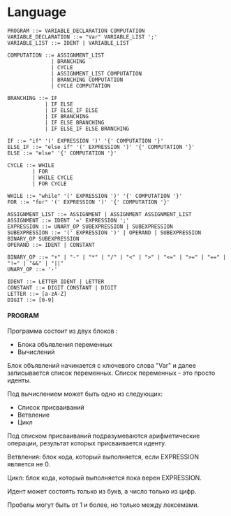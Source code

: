 # Language

```
PROGRAM ::= VARIABLE_DECLARATION COMPUTATION
VARIABLE_DECLARATION ::= "Var" VARIABLE_LIST ';'
VARIABLE_LIST ::= IDENT | VARIABLE_LIST

COMPUTATION ::= ASSIGNMENT_LIST 
              | BRANCHING 
              | CYCLE
              | ASSIGNMENT_LIST COMPUTATION
              | BRANCHING COMPUTATION
              | CYCLE COMPUTATION

BRANCHING ::= IF 
            | IF ELSE 
            | IF ELSE_IF ELSE
            | IF BRANCHING
            | IF ELSE BRANCHING
            | IF ELSE_IF ELSE BRANCHING

IF ::= "if" '(' EXPRESSION ')' '{' COMPUTATION '}' 
ELSE_IF ::= "else if" '(' EXPRESSION ')' '{' COMPUTATION '}'
ELSE ::= "else" '{' COMPUTATION '}'

CYCLE ::= WHILE 
        | FOR
        | WHILE CYCLE
        | FOR CYCLE

WHILE ::= "while" '(' EXPRESSION ')' '{' COMPUTATION '}'
FOR ::= "for" '(' EXPRESSION ')' '{' COMPUTATION '}'

ASSIGNMENT_LIST ::= ASSIGNMENT | ASSIGNMENT ASSIGNMENT_LIST
ASSIGNMENT ::= IDENT '=' EXPRESSION ';'
EXPRESSION ::= UNARY_OP SUBEXPRESSION | SUBEXPRESSION
SUBEXPRESSION ::= '(' EXPRESSION ')' | OPERAND | SUBEXPRESSION BINARY_OP SUBEXPRESSION
OPERAND ::= IDENT | CONSTANT

BINARY_OP ::= "+" | "-" | "*" | "/" | "<" | ">" | "<=" | ">=" | "==" | "!=" | "&&" | "||"
UNARY_OP ::= '-'

IDENT ::= LETTER IDENT | LETTER
CONSTANT ::= DIGIT CONSTANT | DIGIT
LETTER ::= [a-zA-Z]
DIGIT ::= [0-9]
```

#### PROGRAM 
Программа состоит из двух блоков :
* Блока объявления переменных 
* Вычислений

Блок объявлений начинается с ключевого слова "Var" и далее записывается список переменных. Список переменных - это просто иденты.

Под вычислением может быть одно из следующих:
 * Список присваиваний
 * Ветвление
 * Цикл

Под списком присваиваний подразумеваются арифметические операции, результат которых присваивается иденту.

Ветвления: блок кода, который выполняется, если EXPRESSION является не 0.

Цикл: блок кода, который выполняется пока верен EXPRESSION.

Идент может состоять только из букв, а число только из цифр.

Пробелы могут быть от 1 и более, но только между лексемами.

